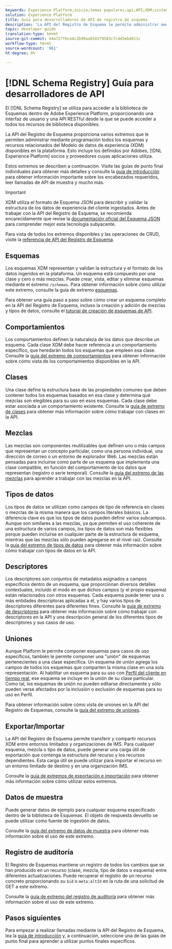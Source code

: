```yaml
---
keywords: Experience Platform;inicio;temas populares;api;API;XDM;sistema XDM;modelo de datos de experiencia;modelo de datos de experiencia;modelo de datos de experiencia;modelo de datos;modelo de datos;registro de esquemas;Registro de Esquemas;
solution: Experience Platform
title: Guía para desarrolladores de API de registro de esquema
description: 'La API del Registro de Esquema le permite administrar mediante programación todos los esquemas y recursos XDM relacionados disponibles en Experience Platform. '
topic: developer guide
translation-type: tm+mt
source-git-commit: 44a727f6ce4c2b90aa010379583c7c4d3ebd011c
workflow-type: tm+mt
source-wordcount: '961'
ht-degree: 0%

---
```



# [!DNL Schema Registry] Guía para desarrolladores de API

El [!DNL Schema Registry] se utiliza para acceder a la biblioteca de Esquemas dentro de Adobe Experience Platform, proporcionando una interfaz de usuario y una API RESTful desde la que se puede acceder a todos los recursos de biblioteca disponibles.

La API del Registro de Esquema proporciona varios extremos que le permiten administrar mediante programación todos los esquemas y recursos relacionados del Modelo de datos de experiencia (XDM) disponibles en la plataforma. Esto incluye los definidos por Adobes, [!DNL Experience Platform] socios y proveedores cuyas aplicaciones utiliza.

Estos extremos se describen a continuación. Visite las guías de punto final individuales para obtener más detalles y consulte la [guía de introducción](./getting-started.md) para obtener información importante sobre los encabezados requeridos, leer llamadas de API de muestra y mucho más.

>[!IMPORTANT]
>
>XDM utiliza el formato de Esquema JSON para describir y validar la estructura de los datos de experiencia del cliente ingestados. Antes de trabajar con la API del Registro de Esquema, se recomienda encarecidamente que revise la [documentación oficial del Esquema JSON](https://json-schema.org/) para comprender mejor esta tecnología subyacente.

Para vista de todos los extremos disponibles y las operaciones de CRUD, visite la [referencia de API del Registro de Esquema](https://www.adobe.io/apis/experienceplatform/home/api-reference.html#!acpdr/swagger-specs/schema-registry.yaml).

## Esquemas

Los esquemas XDM representan y validan la estructura y el formato de los datos ingeridos en la plataforma. Un esquema está compuesto por una clase y cero o más mezclas. Puede crear, vista, editar y eliminar esquemas mediante el extremo `/schemas`. Para obtener información sobre cómo utilizar este extremo, consulte la guía de extremo [esquemas](./schemas.md).

Para obtener una guía paso a paso sobre cómo crear un esquema completo en la API del Registro de Esquema, incluso la creación y adición de mezclas y tipos de datos, consulte el [tutorial de creación de esquemas de API](../tutorials/create-schema-api.md).

## Comportamientos

Los comportamientos definen la naturaleza de los datos que describe un esquema. Cada clase XDM debe hacer referencia a un comportamiento específico, que heredarán todos los esquemas que empleen esa clase. Consulte la [guía del extremo de comportamientos](./behaviors.md) para obtener información sobre cómo vista de los comportamientos disponibles en la API.

## Clases

Una clase define la estructura base de las propiedades comunes que deben contener todos los esquemas basados en esa clase y determina qué mezclas son elegibles para su uso en esos esquemas. Cada clase debe estar asociada a un comportamiento existente. Consulte la [guía de extremo de clases](./classes.md) para obtener más información sobre cómo trabajar con clases en la API.

## Mezclas

Las mezclas son componentes reutilizables que definen uno o más campos que representan un concepto particular, como una persona individual, una dirección de correo o un entorno de explorador Web. Las mezclas están pensadas para incluirse como parte de un esquema que implementa una clase compatible, en función del comportamiento de los datos que representan (registro o serie temporal). Consulte la [guía del extremo de las mezclas](./mixins.md) para aprender a trabajar con las mezclas en la API.

## Tipos de datos

Los tipos de datos se utilizan como campos de tipo de referencia en clases o mezclas de la misma manera que los campos literales básicos. La diferencia clave es que los tipos de datos pueden definir varios subcampos. Aunque son similares a las mezclas, ya que permiten el uso coherente de una estructura de varios campos, los tipos de datos son más flexibles porque pueden incluirse en cualquier parte de la estructura de esquema, mientras que las mezclas sólo pueden agregarse en el nivel raíz. Consulte la [guía del extremo de tipos de datos](./data-types.md) para obtener más información sobre cómo trabajar con tipos de datos en la API.

## Descriptores

Los descriptores son conjuntos de metadatos asignados a campos específicos dentro de un esquema, que proporcionan diversos detalles contextuales, incluido el modo en que dichos campos (y el propio esquema) están relacionados con otros esquemas. Cada esquema puede tener una o más entidades descriptoras aplicadas a él, y hay varios tipos de descriptores diferentes para diferentes fines. Consulte la [guía de extremo de descriptores](./descriptors.md) para obtener más información sobre cómo trabajar con descriptores en la API y una descripción general de los diferentes tipos de descriptores y sus casos de uso.

## Uniones

Aunque Platform le permite componer esquemas para casos de uso específicos, también le permite componer una &quot;unión&quot; de esquemas pertenecientes a una clase específica. Un esquema de unión agrega los campos de todos los esquemas que comparten la misma clase en una sola representación. Al habilitar un esquema para su uso con [Perfil del cliente en tiempo real](../../profile/home.md), ese esquema se incluye en la unión de su clase particular. Como tal, los esquemas de unión no pueden editarse directamente y sólo pueden verse afectados por la inclusión o exclusión de esquemas para su uso en Perfil.

Para obtener información sobre cómo vista de uniones en la API del Registro de Esquemas, consulte la [guía del extremo de uniones](./unions.md).

## Exportar/Importar

La API del Registro de Esquema permite transferir y compartir recursos XDM entre entornos limitados y organizaciones de IMS. Para cualquier esquema, mezcla o tipo de datos, puede generar una carga útil de exportación que contenga la estructura del recurso y los recursos dependientes. Esta carga útil se puede utilizar para importar el recurso en un entorno limitado de destino y en una organización IMS.

Consulte la [guía de extremos de exportación e importación](./export-import.md) para obtener más información sobre cómo utilizar estos extremos.

## Datos de muestra

Puede generar datos de ejemplo para cualquier esquema especificado dentro de la biblioteca de Esquemas. El objeto de respuesta devuelto se puede utilizar como fuente de ingestión de datos.

Consulte la [guía del extremo de datos de muestra](./sample-data.md) para obtener más información sobre el uso de este extremo.

## Registro de auditoría

El Registro de Esquemas mantiene un registro de todos los cambios que se han producido en un recurso (clase, mezcla, tipo de datos o esquema) entre diferentes actualizaciones. Puede recuperar el registro de un recurso concreto proporcionando su `$id` o `meta:altId` en la ruta de una solicitud de GET a este extremo.

Consulte la [guía de extremo del registro de auditoría](./audit-log.md) para obtener más información sobre el uso de este extremo.

## Pasos siguientes

Para empezar a realizar llamadas mediante la API del Registro de Esquema, lea la [guía de introducción](./getting-started.md) y, a continuación, seleccione una de las guías de punto final para aprender a utilizar puntos finales específicos.